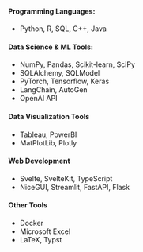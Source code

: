 #### Programming Languages: 
- Python, R, SQL, C++, Java
#### Data Science & ML Tools:
- NumPy, Pandas, Scikit-learn, SciPy
- SQLAlchemy, SQLModel
- PyTorch, Tensorflow, Keras
- LangChain, AutoGen
- OpenAI API
#### Data Visualization Tools
- Tableau, PowerBI
- MatPlotLib, Plotly
#### Web Development
- Svelte, SvelteKit, TypeScript
- NiceGUI, Streamlit, FastAPI, Flask 
#### Other Tools
- Docker
- Microsoft Excel
- LaTeX, Typst